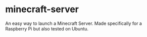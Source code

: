 # minecraft-server
An easy way to launch a Minecraft Server. Made specifically for a Raspberry Pi but also tested on Ubuntu.
